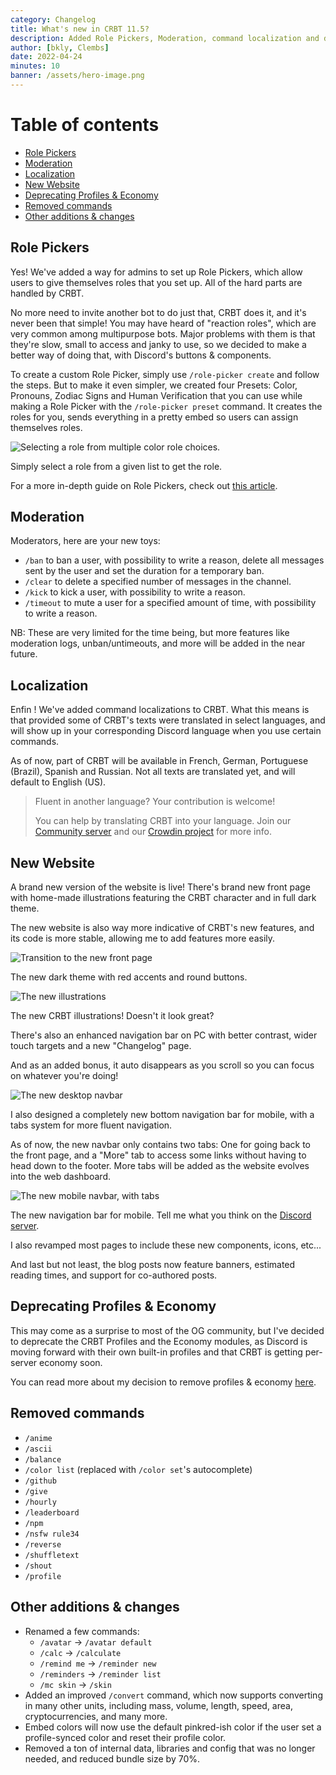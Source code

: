 ```yaml
---
category: Changelog
title: What's new in CRBT 11.5?
description: Added Role Pickers, Moderation, command localization and deprecation/removal of several features and commands.
author: [bkly, Clembs]
date: 2022-04-24
minutes: 10
banner: /assets/hero-image.png
---
```


<script lang="ts">
	import MetaTags from '$lib/components/MetaTags.svelte'; import BlogHeader from
	'$lib/components/BlogHeader.svelte';
</script>

<MetaTags title={title} description={description} />
<BlogHeader metadata={metadata} />

# Table of contents

- [Role Pickers](#role-pickers)
- [Moderation](#moderation)
- [Localization](#localization)
- [New Website](#new-website)
- [Deprecating Profiles & Economy](#deprecation)
- [Removed commands](#removed)
- [Other additions & changes](#changes)

<h2 id="role-pickers">Role Pickers</h2>

Yes! We've added a way for admins to set up Role Pickers, which allow users to give themselves roles that you set up. All of the hard parts are handled by CRBT.

No more need to invite another bot to do just that, CRBT does it, and it's never been that simple!
You may have heard of "reaction roles", which are very common among multipurpose bots. Major problems with them is that they're slow, small to access and janky to use, so we decided to make a better way of doing that, with Discord's buttons & components.

To create a custom Role Picker, simply use `/role-picker create` and follow the steps.
But to make it even simpler, we created four Presets: Color, Pronouns, Zodiac Signs and Human Verification that you can use while making a Role Picker with the `/role-picker preset` command. It creates the roles for you, sends everything in a pretty embed so users can assign themselves roles.

<img src="https://cdn.clembs.xyz/fr14Zbi.gif" alt="Selecting a role from multiple color role choices.">
<p class="subtext">Simply select a role from a given list to get the role.</p>

For a more in-depth guide on Role Pickers, check out [this article](https://crbt.app/blog/introduction-to-role-pickers).

<h2 id="moderation">Moderation</h2>

Moderators, here are your new toys:

- `/ban` to ban a user, with possibility to write a reason, delete all messages sent by the user and set the duration for a temporary ban.
- `/clear` to delete a specified number of messages in the channel.
- `/kick` to kick a user, with possibility to write a reason.
- `/timeout` to mute a user for a specified amount of time, with possibility to write a reason.

NB: These are very limited for the time being, but more features like moderation logs, unban/untimeouts, and more will be added in the near future.

<h2 id="localization">Localization</h2>

Enfin ! We've added command localizations to CRBT. What this means is that provided some of CRBT's texts were translated in select languages, and will show up in your corresponding Discord language when you use certain commands.

As of now, part of CRBT will be available in French, German, Portuguese (Brazil), Spanish and Russian. Not all texts are translated yet, and will default to English (US).

> Fluent in another language? Your contribution is welcome!
>
> You can help by translating CRBT into your language. Join our [Community server](/discord) and our [Crowdin project](https://crowdin.com/project/crbt) for more info.

<h2 id="new-website">New Website</h2>

A brand new version of the website is live! There's brand new front page with home-made illustrations featuring the CRBT character and in full dark theme.

The new website is also way more indicative of CRBT's new features, and its code is more stable, allowing me to add features more easily.

  <img src="https://cdn.clembs.xyz/KWnjDLK.gif" alt="Transition to the new front page">
  <p class="subtext">The new dark theme with red accents and round buttons.</p>

  <img src="https://cdn.clembs.xyz/1kxkc69.gif" alt="The new illustrations">
  <p class="subtext">The new CRBT illustrations! Doesn't it look great?</p>

There's also an enhanced navigation bar on PC with better contrast, wider touch targets and a new "Changelog" page.

And as an added bonus, it auto disappears as you scroll so you can focus on whatever you're doing!

  <img src="https://cdn.clembs.xyz/MDiWgbA.png" alt="The new desktop navbar">

I also designed a completely new bottom navigation bar for mobile, with a tabs system for more fluent navigation.

As of now, the new navbar only contains two tabs: One for going back to the front page, and a "More" tab to access some links without having to head down to the footer. More tabs will be added as the website evolves into the web dashboard.

  <img src="https://cdn.clembs.xyz/i04VFDx.png" alt="The new mobile navbar, with tabs">
  <p class="subtext">The new navigation bar for mobile. Tell me what you think on the <a href="/invite">Discord server</a>.</p>

I also revamped most pages to include these new components, icons, etc...

And last but not least, the blog posts now feature banners, estimated reading times, and support for co-authored posts.

<h2 id="deprecation">Deprecating Profiles & Economy</h2>

This may come as a surprise to most of the OG community, but I've decided to deprecate the CRBT Profiles and the Economy modules, as Discord is moving forward with their own built-in profiles and that CRBT is getting per-server economy soon.

You can read more about my decision to remove profiles & economy [here](/blog/rethinking-crbt-profiles-economy).

<h2 id="removed">Removed commands</h2>

- `/anime`
- `/ascii`
- `/balance`
- `/color list` (replaced with `/color set`'s autocomplete)
- `/github`
- `/give`
- `/hourly`
- `/leaderboard`
- `/npm`
- `/nsfw rule34`
- `/reverse`
- `/shuffletext`
- `/shout`
- `/profile`

<h2 id="changes">Other additions & changes</h2>

- Renamed a few commands:
  - `/avatar` -> `/avatar default`
  - `/calc` -> `/calculate`
  - `/remind me` -> `/reminder new`
  - `/reminders` -> `/reminder list`
  - `/mc skin` -> `/skin`
- Added an improved `/convert` command, which now supports converting in many other units, including mass, volume, length, speed, area, cryptocurrencies, and many more.
- Embed colors will now use the default pinkred-ish color if the user set a profile-synced color and reset their profile color.
- Removed a ton of internal data, libraries and config that was no longer needed, and reduced bundle size by 70%.
